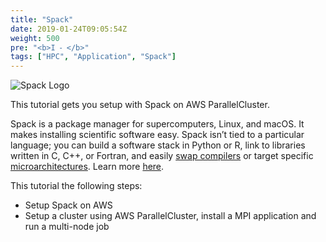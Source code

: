 ```yaml
---
title: "Spack"
date: 2019-01-24T09:05:54Z
weight: 500
pre: "<b>I ⁃ </b>"
tags: ["HPC", "Application", "Spack"]
---
```


![Spack Logo](https://spack.io/assets/images/spack-logo-white.svg)

This tutorial gets you setup with Spack on AWS ParallelCluster.

Spack is a package manager for supercomputers, Linux, and macOS. It makes installing scientific software easy. Spack isn’t tied to a particular language; you can build a software stack in Python or R, link to libraries written in C, C++, or Fortran, and easily [swap compilers](https://spack.readthedocs.io/en/latest/getting_started.html#compiler-configuration) or target specific [microarchitectures](https://spack.readthedocs.io/en/latest/basic_usage.html#support-for-specific-microarchitectures). Learn more [here](https://spack.io/about/).

This tutorial the following steps:

- Setup Spack on AWS
- Setup a cluster using AWS ParallelCluster, install a MPI application and run a multi-node job
